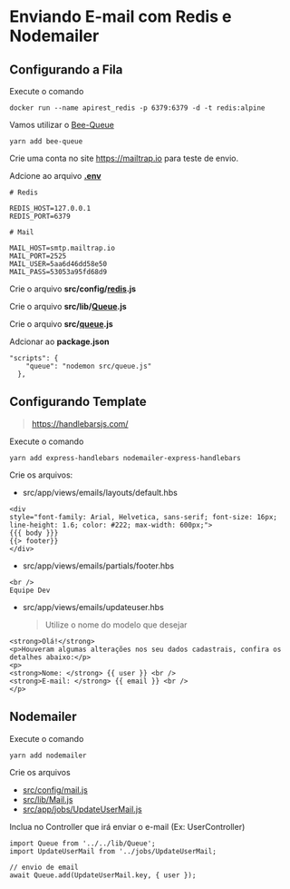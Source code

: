 # Enviando E-mail com Redis e Nodemailer

## Configurando a Fila

Execute o comando

```
docker run --name apirest_redis -p 6379:6379 -d -t redis:alpine
```

Vamos utilizar o [Bee-Queue](https://github.com/bee-queue/bee-queue)

```
yarn add bee-queue
```

Crie uma conta no site https://mailtrap.io para teste de envio.

Adcione ao arquivo **[.env](/.env)**

```
# Redis

REDIS_HOST=127.0.0.1
REDIS_PORT=6379

# Mail

MAIL_HOST=smtp.mailtrap.io
MAIL_PORT=2525
MAIL_USER=5aa6d46dd58e50
MAIL_PASS=53053a95fd68d9
```

Crie o arquivo **src/config/[redis](/src/config/redis.js).js**

Crie o arquivo **src/lib/[Queue](/src/lib/Queue.js).js**

Crie o arquivo **src/[queue](/src/queue.js).js**

Adcionar ao **package.json**

```
"scripts": {
    "queue": "nodemon src/queue.js"
  },
```

## Configurando Template

> https://handlebarsjs.com/

Execute o comando

```
yarn add express-handlebars nodemailer-express-handlebars
```

Crie os arquivos:

- src/app/views/emails/layouts/default.hbs

```
<div
style="font-family: Arial, Helvetica, sans-serif; font-size: 16px; line-height: 1.6; color: #222; max-width: 600px;">
{{{ body }}}
{{> footer}}
</div>
```

- src/app/views/emails/partials/footer.hbs

```
<br />
Equipe Dev
```

- src/app/views/emails/updateuser.hbs
  > Utilize o nome do modelo que desejar

```
<strong>Olá!</strong>
<p>Houveram algumas alterações nos seu dados cadastrais, confira os detalhes abaixo:</p>
<p>
<strong>Nome: </strong> {{ user }} <br />
<strong>E-mail: </strong> {{ email }} <br />
</p>
```

## Nodemailer

Execute o comando

```
yarn add nodemailer
```

Crie os arquivos

- [src/config/mail.js](/src/config/mail.js)
- [src/lib/Mail.js](/src/lib/Mail.js)
- [src/app/jobs/UpdateUserMail.js](/src/app/jobs/UpdateUserMail.js)

Inclua no Controller que irá enviar o e-mail (Ex: UserController)

```
import Queue from '../../lib/Queue';
import UpdateUserMail from '../jobs/UpdateUserMail;

// envio de email
await Queue.add(UpdateUserMail.key, { user });
```
